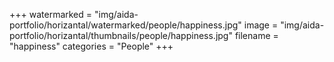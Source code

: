 +++
watermarked = "img/aida-portfolio/horizantal/watermarked/people/happiness.jpg"
image = "img/aida-portfolio/horizantal/thumbnails/people/happiness.jpg"
filename = "happiness"
categories = "People"
+++
